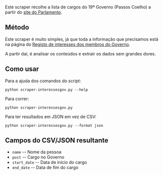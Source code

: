 
Este scraper recolhe a lista de cargos do 19º Governo (Passos Coelho) a partir do [site do Parlamento](http://www.parlamento.pt).

Método
------

Este scraper é muito simples, já que toda a informação que precisamos está na página do [Registo de interesses dos membros do Governo](http://www.parlamento.pt/RegistoInteresses/Paginas/RegistoInteressesMembros_XIX_Governo.aspx).

A partir daí, é analisar os conteúdos e extrair os dados sem grandes dores.

Como usar
---------

Para a ajuda dos comandos do script:

    python scraper-interessesgov.py --help

Para correr:

    python scraper-interessesgov.py

Para ter resultados em JSON em vez de CSV:

    python scraper-interessesgov.py --format json


Campos do CSV/JSON resultante
-------------------------

  * `name` -- Nome da pessoa
  * `post` -- Cargo no Governo
  * `start_date` -- Data de início do cargo
  * `end_date` -- Data de fim do cargo


